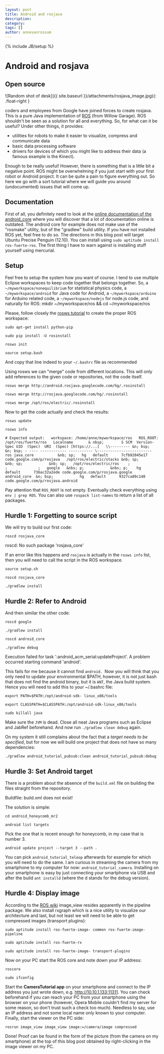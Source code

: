```yaml
---
layout: post
title: Android and rosjava
description: 
category: 
tags: []
author: annevanrossum
---
```

{% include JB/setup %}

# Android and rosjava

## Open source

![Random shot of desk]({{ site.baseurl }}/attachments/rosjava_image.jpg){: .float-right }

coders and employees from Google have joined forces to create rosjava. This is
a pure Java implementation of [ROS](http://www.willowgarage.com/pages/software/ros-platform) (from Willow Garage). ROS shouldn't be seen as a solution for
all and everything. So, for what can it be useful? Under other things, it
provides:

  * utilities for robots to make it easier to visualize, compress and communicate data
  * basic data processing software
  * drivers for devices of which you might like to address their data (a famous example is the Kinect).

Enough to be really useful! However, there is something that is a little bit a
negative point. ROS might be overwhelming if you just start with your first
robot or Android project. It can be quite a pain to figure everything out. So
here we go with a sort tutorial where we will guide you around (undocumented)
issues that will come up.



##  Documentation

First of all, you definitely need to look at the [online documentation of the android_core](http://docs.rosjava.googlecode.com/hg/android_core/html/building.html) where you will discover that a lot of documentation online is outdated. The
android core for example does not make use of the "rosmake" utility, but of
the "gradlew" build utility. If you have not installed ROS yet, feel free to
do so. The directions in this blog post will target Ubuntu Precise Penguin
(12.10). You can install using `sudo aptitude install ros-fuerte-ros`. The
first thing I have to warn against is installing stuff yourself using
mercurial.



##  Setup

Feel free to setup the system how you want of course. I tend to use multiple
Eclipse workspaces to keep code together that belongs together. So, a
`~/myworkspace/nonequilibrium` for statistical physics code, a
`~/myworkspace/android` for Java code for Android, a `~/myworkspace/arduino`
for Arduino related code, a `~/myworkspace/nodejs` for node.js code, and
naturally for ROS: mkdir ~/myworkspace/ros && cd ~/myworkspace/ros



Please, follow closely the [rosws
tutorial](http://www.ros.org/doc/api/rosinstall/html/rosws_tutorial.html ) to
create the proper ROS workspace:

`sudo apt-get install python-pip`

`sudo pip install -U rosinstall`

`rosws init`

`source setup.bash `

And copy that line indeed to your `~/.bashrc` file as recommended



Using rosws we can "merge" code from different locations. This will only add
references to the given code or repositories, not the code itself.

`rosws merge http://android.rosjava.googlecode.com/hg/.rosinstall`

`rosws merge http://rosjava.googlecode.com/hg/.rosinstall`

`rosws merge /opt/ros/electric/.rosinstall`



Now to get the code actually and check the results:

`rosws update`

`rosws info`



`# Expected output:  
workspace: /home/anne/myworkspace/ros  
ROS_ROOT: /opt/ros/fuerte/ros  
Localname       & nbsp;        S SCM  Version-Spec UID  (Spec)  URI  (Spec)
[https://...]  
\\--------- &n; bsp;            &n; bsp; - ---- ------------ -----------
\-------------------------  
ros java_core           &nb; sp;   hg   default      7cfb92045e17
code.google.com/p/rosjava  
/opt/ros/electric/stacks &nb; sp;            &nb; sp;            &nb; sp;  
/opt/ros/electric/ros    ;              ;              ;  
google   &nbs; p;            &nbs; p;    hg   default      736ac32a2ede
code.google.com/p/rosjava.google  
android_core  &n; bsp;            hg   default      9327ca89c140
code.google.com/p/rosjava.android`

Pay attention that `ROS_ROOT` is not empty. Eventually check everything using
`env | grep ROS`. You can also use `rospack list-names` to return a list of
all packages.

##  Hurdle 1: Forgetting to source script

We will try to build our first code:

`roscd rosjava_core`



roscd: No such package 'rosjava_core'

If an error like this happens and `rosjava` is actually in the `rosws info`
list, then you will need to call the script in the ROS workspace.

`source setup.sh`

`roscd rosjava_core`

`./gradlew install`

##  Hurdle 2: Refer to Android

And then similar the other code:

`roscd google`

`./gradlew install`

`roscd android_core`

`./gradlew debug`



Execution failed for task ':android_acm_serial:updateProject'. A problem
occurred starting command 'android'.

This fails for me because it cannot find `android. `Now you will think that
you only need to update your environmental $PATH, however, it is not just bash
that does not find the android binary, but it is `ANT`, the Java build system.
Hence you will need to add this to your ~/.bashrc file:

`export PATH=$PATH:/opt/android-sdk- linux_x86/tools`

`export CLASSPATH=$CLASSPATH:/opt/android-sdk-linux_x86/tools`

`sudo killall java `

Make sure the `JVM` is dead. Close all neat Java programs such as Eclipse and
JabRef beforehand. And now run `./gradlew clean debug` again.



On my system it still complains about the fact that a _target needs to be
specified_, but for now we will build one project that does not have so many
dependencies:

`./gradlew android_tutorial_pubsub:clean android_tutorial_pubsub:debug`

##  Hurdle 3: Set Android target

There is a problem about the absence of the `build.xml` file on building the
files straight from the repository.

Buildfile: build.xml does not exist!

The solution is simple:

`cd android_honeycomb_mr2`

`android list targets`

Pick the one that is recent enough for honeycomb, in my case that is number 3.

`android update project --target 3 --path .`



You can pick `android_tutorial_teleop` afterwards for example for which you
will need to do the same. I am curious in streaming the camera from my
smartphone to my computer for now: `android_tutorial_camera`. Installing on
your smartphone is easy by just connecting your smartphone via USB and after
the build `ant installd` (where the d stands for the debug version).





##  Hurdle 4: Display image

According to the [ROS wiki](http://www.ros.org/wiki/image_view) image_view
resides apparently in the pipeline package. We also install rxgraph which is a
nice utility to visualize our architecture and last, but not least we will
need to be able to get compressed images (transport plugins):

`sudo aptitude install ros-fuerte-image- common ros-fuerte-image-pipeline`

`sudo aptitude install ros-fuerte-rx `

`sudo aptitude install ros-fuerte-image- transport-plugins`



Now on your PC start the ROS core and note down your IP address:

`roscore`

`sudo ifconfig`



Start the **CameraTutorial app** on your smartphone and connect to the IP
address you just wrote down, e.g. http://10.10.1.133:11311. You can check
beforehand if you can reach your PC from your smartphone using the browser on
your phone (however, Opera Mobile couldn't find my server for some reason, so
don't trust such a check too much). Needless to say, use an IP address and not
some local name only known to your computer. Finally, start the viewer on the
PC side:

`rosrun image_view image_view image:=/camera/image compressed`



Done! Proof can be found in the form of the picture (from the camera on my
smartphone) at the top of this blog post obtained by right-clicking in the
image viewer on my PC.


